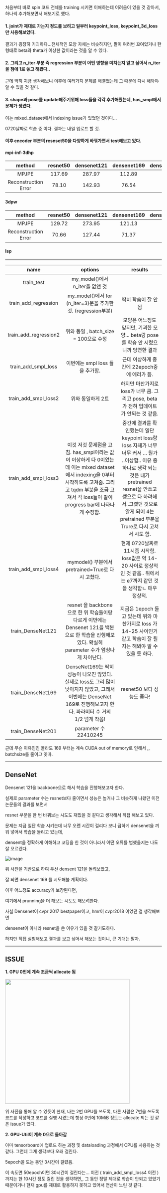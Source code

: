 처음부터 바로 spin 코드 전체를 training 시키면 이해하는데 어려움이 있을 것 같아서, 
하나씩 추가해보면서 해보기로 했다. 

#### 1. joint가 제대로 가는지 정도를 보려고 일부러 keypoint_loss, keypoint_3d_loss 만 사용해보았다.

결과가 굉장히 기괴하다...전체적인 모양 자체는 비슷하지만, 팔이 여러번 꼬여있거나 한 형태로
beta와 theta가 이상한 값이라는 것을 알 수 있다.

#### 2. 그리고 n_iter 부분 즉 regression 부분이 어떤 영향을 미치는지 알고 싶어서 n_iter을 첨에 1로 놓고 해봤다..

근데 딱히 지금 생각해보니 이후에 여러가지 문제를 해결했는데 그 때문에 다시 해봐야 알 수 있을 것 같다.

#### 3. shape과 pose를 update해주기위해 loss들을 각각 추가해줬는데, has_smpl에서 문제가 생겼다.

이는 mixed_dataset에서 indexing issue가 있었던 것이다...

0720날짜로 학습 중 이다. 결과는 내일 업로드 할 것.


#### 이후 encoder 부분의 resnset50을 다양하게 바꿔가면서 test해보고 있다. 

#### mpi-inf-3dhp

| method | resnet50 | densenet121 | densenet169 | densenet201 | 
|:--:|:--:|:--:|:--:|:--:|
| MPJPE | 117.69 | 287.97 | 112.89 | |
| Reconstruction Error | 78.10 | 142.93 | 76.54 | |

#### 3dpw

| method | resnet50 | densenet121 | densenet169 | densenet201 | 
|:--:|:--:|:--:|:--:|:--:|
| MPJPE | 129.72 | 273.95 | 121.13 | |
| Reconstruction Error | 70.66 | 127.44 | 71.37 | |


#### lsp 



-----------------------------------------------------------------------------------------------------------

| name | options | results |
|:---:|:---:|:---:|
| train_test | my_model()에서 n_iter을 없앤 것 | |
| train_add_regression | my_model()에서 for (n_iter=3)문을 추가한 것. (regression부분) | 딱히 학습이 잘 안됨 |
| train_add_regression2 | 위와 동일 , batch_size = 100으로 수정 | 모양은 어느정도 맞지만, 기괴한 모양... beta랑 pose를 학습 안 시켰으니까 당연한 결과
| train_add_smpl_loss | 이번에는 smpl loss 들을 추가함. | 근데 이상하게 중간에 22epoch중에 에러가 뜸. 
| train_add_smpl_loss2 | 위와 동일하게 2트 | 하지만 마찬가지로 loss가 너무 큼. 그리고 pose, beta가 전혀 업데이트가 안되는 것 같음.
| train_add_smpl_loss3 | 이것 저것 문제점을 고침. has_smpl이라는 값이 이상하게 다 0이었는데 이는 mixed dataset에서 indexing을 0부터 시작하도록 고쳐줌. 그리고 tqdm 부분을 조금 고쳐서 각 loss들이 같이 progress bar에 나타나게 수정함. | 중간에 결과를 확인했는데 일단 keypoint loss랑 loss 자체가 너무 너무 커서 ... 뭔가 ..이상함..  이유 중 하나로 생각 되는 것은 내가 pretrained resnet을 안쓰고 쌩으로 다 하려해서..그랬던 것으로 알게 되어 4는 pretrained 부분을 Trure로 다시 고쳐서 시도 함. 
|train_add_smpl_loss4 | mymodel() 부분에서 pretrained=True로 다시 고쳤다. | 현제 0720날짜로 11시쯤 시작함. loss값은 약 14-20 사이로 정상적인 것 같음.. 위에서는 e7까지 같던 것을 생각함ㄴ 매우 정상적. |
| train_DenseNet121 | resnet 을 backbone 으로 한 위 학습들이랑 다르게 이번에는 Densenet 121을 백본으로 한 학습을 진행해보았다. 확실히 parameter 수가 엄청나게 차이난다. | 지금은 1epoch 돌고 있는데 위와 마찬가지로 loss 가 14-25 사이인거 같고 학습이 잘 될지는 해봐야 알 수 있을 듯 하다. | 
| train_DenseNet169 | DenseNet169는 딱히 성능이 나오진 않았다. 실제로 loss도 그리 많이 낮아지지 않았고, 그래서 이번에는 DenseNet 169로 진행해보고자 한다. 파라미터 수 거의 1/2 넘게 작음! | resnet50 보다 성능도 좋다!  |
| train_DenseNet201 | parameter 수 22410245 | |

근데 무슨 이유인진 몰라도 169 부터는 계속 CUDA out of memory로 인해서 ,, batchsize를 줄이고 잇따. 

----------------------------------------------------------------------------------------------------

## DenseNet
Densenet 121을 backbone으로 해서 학습을 진행해보고자 한다. 

실제로 parameter 수는 resnet보다 줄이면서 성능은 높거나 그 비슷하게 나왔던 이전 논문들의 결과를 보면서 

resnet 부분을 한 번 바꿔보는 시도도 재밌을 것 같다고 생각해서 직접 해보고 있다.

문제는 지금 일단 학습 시키는데 너무 오랜 시간이 걸리다 보니 급하게 densenet을 끼워 넣어서 학습을 돌리고 있는데, 

densent을 정확하게 이해하고 코딩을 한 것이 아니라서 어떤 오류를 범했을지는 나도 잘 모르겠다. 

![image](https://user-images.githubusercontent.com/42258047/126596370-1bb03657-8809-4f86-991b-ff74fc859a71.png)

위 사진을 기반으로 하여 우선 densent 121을 돌려보았고, 

잘 되면 densenet 169 를 시도해볼 계획이다. 

이후 어느정도 accuracy가 보장된다면, 

여기에서 prunning을 더 해보는 시도도 해보려한다. 

사실 Densenet이 cvpr 2017 bestpaper이고, hmr이 cvpr2018 이었던 걸 생각해보면

densenet이 아니라 resnet을 쓴 이유가 있을 것 같기도하다. 

하지만 직접 실험해보고 결과를 보고 싶어서 해보는 것이니, 큰 기대는 말자. 





---------------------------------------------------------------------------------------------------

## ISSUE

__1. GPU 0번에 계속 조금씩 allocate 됨__

<img src="https://user-images.githubusercontent.com/42258047/126368627-bedc572e-c344-444f-8399-0a4653659db3.png" width="400">

위 사진을 통해 알 수 있듯이 현재, 나는 2번 GPU를 쓰도록, 다른 사람은 7번을 쓰도록 코드를 작성하고 
코드를 실행 시켰는데 항상 0번에 10MiB 정도는 allocate 되는 것 같은 issue가 있다. 

__2. GPU-Util이 계속 0으로 돌아감__

아마 tensorboard에 업로드 하는 과정 및 dataloading 과정에서 CPU를 사용하는 것 같다. 그런데 그게 생각보다 오래 걸린다. 

5epoch을 도는 동안 3시간이 걸렸음. 

이 속도면 50epoch이면 30시간이 걸린다는... 
이전 ( train_add_smpl_loss4 이전 ) 까지는 한 10시간 정도 걸린 것을 생각하면,, 그 동안 정말 제대로 학습이 안되고 있었기 때문이거나
현재 gpu를 제대로 활용하지 못하고 있어서 연산이 느린 것 같다. 
